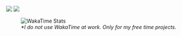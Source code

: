 <p>
  <img src="https://github-readme-stats.vercel.app/api?username=TheAshenWolf&show_icons=true&theme=dark&hide=prs">
  <img src="https://github-readme-stats.vercel.app/api/top-langs/?username=TheAshenWolf&include_all_commits=true&count_private=true&theme=dark&layout=compact">  
</p>
<figure class="image">
  <img src="https://github-readme-stats.vercel.app/api/wakatime?username=TheAshenWolf&theme=dark&langs_count=5" alt="WakaTime Stats">
  <figcaption><em>*I do not use WakaTime at work. Only for my free time projects.</em></figcaption>
</figure>

